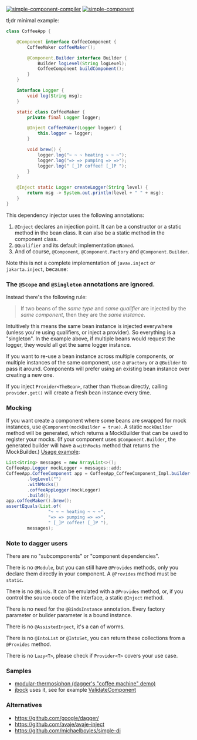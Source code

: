 [![simple-component-compiler](https://maven-badges.herokuapp.com/maven-central/io.github.jbock-java/simple-component-compiler/badge.svg?color=grey&subject=simple-component-compiler)](https://maven-badges.herokuapp.com/maven-central/io.github.jbock-java/simple-component-compiler)
[![simple-component](https://maven-badges.herokuapp.com/maven-central/io.github.jbock-java/simple-component/badge.svg?subject=simple-component)](https://maven-badges.herokuapp.com/maven-central/io.github.jbock-java/simple-component)

tl;dr minimal example:

```java
class CoffeeApp {

    @Component interface CoffeeComponent {
        CoffeeMaker coffeeMaker();

        @Component.Builder interface Builder {
            Builder logLevel(String logLevel);
            CoffeeComponent buildComponent();
        }
    }

    interface Logger {
        void log(String msg);
    }

    static class CoffeeMaker {
        private final Logger logger;

        @Inject CoffeeMaker(Logger logger) {
            this.logger = logger;
        }

        void brew() {
            logger.log("~ ~ ~ heating ~ ~ ~");
            logger.log("=> => pumping => =>");
            logger.log(" [_]P coffee! [_]P ");
        }
    }

    @Inject static Logger createLogger(String level) {
        return msg -> System.out.println(level + " " + msg);
    }
}
```

This dependency injector uses the following annotations:
1. `@Inject` declares an injection point. It can be a constructor or a static method in the bean class. It can also be a static method in the component class.
2. `@Qualifier` and its default implementation `@Named`.
3. And of course, `@Component`, `@Component.Factory` and `@Component.Builder`.

Note this is not a complete implementation of `javax.inject` or `jakarta.inject`, because:

### The `@Scope` and `@Singleton` annotations are ignored.

Instead there's the following rule:

> If two beans of the *same type* and *same qualifier* are injected by the *same component*, then they are the *same instance*.

Intuitively this means the same bean instance is injected everywhere (unless you're using qualifiers, or inject a provider). So everything is a "singleton".
In the example above, if multiple beans would request the logger, they would all get the same logger instance.

If you want to re-use a bean instance across multiple components, or multiple instances of the same component, use a `@Factory` or a `@Builder` to pass it around.
Components will prefer using an existing bean instance over creating a new one.

If you inject `Provider<TheBean>`, rather than `TheBean` directly, calling `provider.get()` will create a fresh bean instance every time.

### Mocking

If you want create a component where some beans are swapped for mock instances, use `@Component(mockBuilder = true)`.
A static `mockBuilder` method will be generated, which returns a MockBuilder that can be used to register your mocks.
(If your component uses `@Component.Builder`, the generated builder will have a `withMocks` method that returns the MockBuilder.)
[Usage example](https://github.com/jbock-java/modular-thermosiphon):

```java
List<String> messages = new ArrayList<>();
CoffeeApp.Logger mockLogger = messages::add;
CoffeeApp.CoffeeComponent app = CoffeeApp_CoffeeComponent_Impl.builder()
        .logLevel("")
        .withMocks()
        .coffeeAppLogger(mockLogger)
        .build();
app.coffeeMaker().brew();
assertEquals(List.of(
                "~ ~ ~ heating ~ ~ ~",
                "=> => pumping => =>",
                " [_]P coffee! [_]P "),
        messages);
```

### Note to dagger users

There are no "subcomponents" or "component dependencies".

There is no `@Module`, but you can still have `@Provides` methods, only you declare them directly in your component.
A `@Provides` method must be `static`.

There is no `@Binds`.
It can be emulated with a `@Provides` method, or, if you control the source code of the interface, a static `@Inject` method.

There is no need for the `@BindsInstance` annotation. Every factory parameter or builder parameter is a bound instance.

There is no `@AssistedInject`, it's a can of worms.

There is no `@IntoList` or `@IntoSet`, you can return these collections from a `@Provides` method.

There is no `Lazy<T>`, please check if `Provider<T>` covers your use case.

### Samples

* [modular-thermosiphon (dagger's "coffee machine" demo)](https://github.com/jbock-java/modular-thermosiphon)
* [jbock](https://github.com/jbock-java/jbock) uses it, see for example [ValidateComponent](https://github.com/jbock-java/jbock/blob/master/compiler/src/main/java/net/jbock/validate/ValidateComponent.java)

### Alternatives

* https://github.com/google/dagger/
* https://github.com/avaje/avaje-inject
* https://github.com/michaelboyles/simple-di
